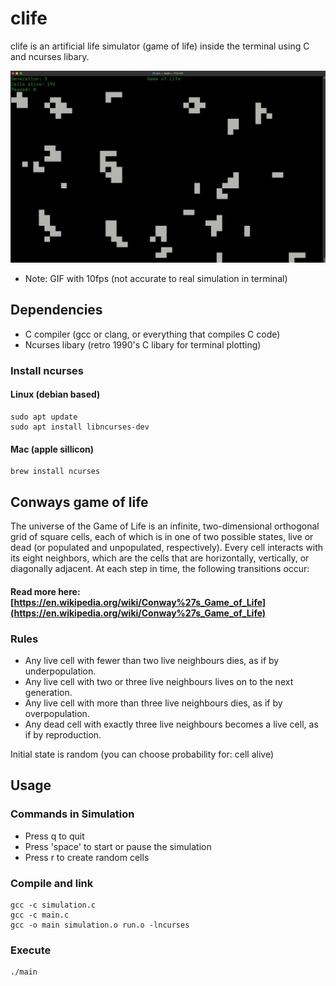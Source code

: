 # clife
clife is an artificial life simulator (game of life) inside the terminal using C and ncurses libary.

![gif](/res/gameoflife.gif)

* Note: GIF with 10fps (not accurate to real simulation in terminal)

## Dependencies

- C compiler (gcc or clang, or everything that compiles C code)
- Ncurses libary (retro 1990's C libary for terminal plotting)

### Install ncurses

#### Linux (debian based)

```concole
sudo apt update
sudo apt install libncurses-dev
```

#### Mac (apple sillicon)

```concole
brew install ncurses
```

## Conways game of life
The universe of the Game of Life is an infinite, two-dimensional orthogonal grid of square cells, each of which is in one of two possible states, live or dead (or populated and unpopulated, respectively). Every cell interacts with its eight neighbors, which are the cells that are horizontally, vertically, or diagonally adjacent. At each step in time, the following transitions occur:

#### Read more here: [https://en.wikipedia.org/wiki/Conway%27s_Game_of_Life](https://en.wikipedia.org/wiki/Conway%27s_Game_of_Life)

### Rules

* Any live cell with fewer than two live neighbours dies, as if by underpopulation.
* Any live cell with two or three live neighbours lives on to the next generation.
* Any live cell with more than three live neighbours dies, as if by overpopulation.
* Any dead cell with exactly three live neighbours becomes a live cell, as if by reproduction.

Initial state is random (you can choose probability for: cell alive)

## Usage

### Commands in Simulation

* Press q to quit
* Press 'space' to start or pause the simulation
* Press r to create random cells

### Compile and link

```concole
gcc -c simulation.c
gcc -c main.c
gcc -o main simulation.o run.o -lncurses
```

### Execute

```concole
./main
```